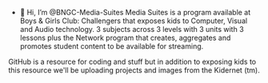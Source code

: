 - 👋 Hi, I’m @BNGC-Media-Suites
Media Suites is a program available at Boys & Girls Club: Challengers that exposes kids to Computer, Visual and Audio technology.
3 subjects across 3 levels with 3 units with 3 lessons plus the Network program that creates, aggregates and promotes student content
to be available for streaming. 

GitHub is a resource for coding and stuff but in addition to exposing kids to this resource we'll be uploading projects and images from
the Kidernet (tm).
